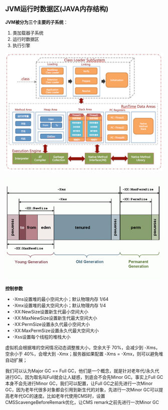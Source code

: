 ## JVM运行时数据区\(JAVA内存结构\)

**JVM被分为三个主要的子系统**：

1. 类加载器子系统
2. 运行时数据区
3. 执行引擎

![](/assets/20180420112152001.png)

![](/assets/201803301358001.png)

**控制参数**

* -Xms设置堆的最小空间大小；默认物理内存 1/64
* -Xmx设置堆的最大空间大小；默认物理内存 1/4
* -XX:NewSize设置新生代最小空间大小
* -XX:MaxNewSize设置新生代最大空间大小
* -XX:PermSize设置永久代最小空间大小
* -XX:MaxPermSize设置永久代最大空间大小
* -Xss设置每个线程的堆栈大小

虚拟机会根据堆的空闲情况动态调整推大小，空余大于 70%，会减少到 -Xms，空余小于 40%，会增大到 -Xmx；服务器如果配置 -Xms = -Xmx，则可以避免堆自动扩展；

我们可以认为Major GC == Full GC，他们是一个概念，就是针对老年代/永久代进行GC。因为取名叫Full就会让人疑惑，到底会不会先Minor GC。事实上Full GC本身不会先进行Minor GC，我们可以配置，让Full GC之前先进行一次Minor GC，因为老年代很多对象都会引用到新生代的对象，先进行一次Minor GC可以提高老年代GC的速度。比如老年代使用CMS时，设置CMSScavengeBeforeRemark优化，让CMS remark之前先进行一次Minor GC

